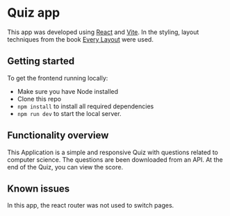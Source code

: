 # Quiz app

This app was developed using [React](https://react.dev/) and [Vite](https://vitejs.dev/guide/). In the styling, layout techniques from the book [Every Layout](https://every-layout.dev/) were used.

## Getting started

To get the frontend running locally:

- Make sure you have Node installed
- Clone this repo
- `npm install` to install all required dependencies
- `npm run dev` to start the local server.

## Functionality overview

This Application is a simple and responsive Quiz with questions related to computer science. The questions are been downloaded from an API. At the end of the Quiz, you can view the score.

## Known issues
In this app, the react router was not used to switch pages.

